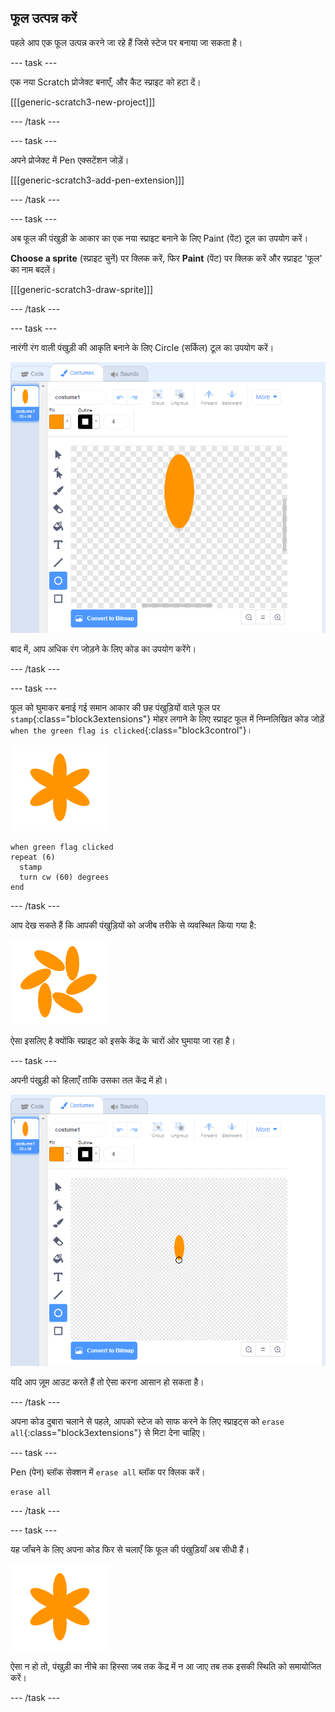## फूल उत्पन्न करें

पहले आप एक फूल उत्पन्न करने जा रहे हैं जिसे स्टेज पर बनाया जा सकता है।

\--- task \---

एक नया Scratch प्रोजेक्ट बनाएँ, और कैट स्प्राइट को हटा दें।

[[[generic-scratch3-new-project]]]

\--- /task \---

\--- task \---

अपने प्रोजेक्ट में Pen एक्सटेंशन जोड़ें।

[[[generic-scratch3-add-pen-extension]]]

\--- /task \---

\--- task \---

अब फूल की पंखुड़ी के आकार का एक नया स्प्राइट बनाने के लिए Paint (पेंट) टूल का उपयोग करें।

**Choose a sprite** (स्प्राइट चुनें) पर क्लिक करें, फिर **Paint** (पेंट) पर क्लिक करें और स्प्राइट 'फूल' का नाम बदलें।

[[[generic-scratch3-draw-sprite]]]

\--- /task \---

\--- task \---

नारंगी रंग वाली पंखुड़ी की आकृति बनाने के लिए Circle (सर्किल) टूल का उपयोग करें।

![स्क्रीनशॉट](images/flower-petal.png)

बाद में, आप अधिक रंग जोड़ने के लिए कोड का उपयोग करेंगे।

\--- /task \---

\--- task \---

फूल को घुमाकर बनाई गई समान आकार की छह पंखुड़ियों वाले फूल पर `stamp`{:class="block3extensions"} मोहर लगाने के लिए स्प्राइट फूल में निम्नलिखित कोड जोड़ें `when the green flag is clicked`{:class="block3control"}।

![स्क्रीनशॉट](images/flower-6-straight.png)

```blocks3
when green flag clicked
repeat (6) 
  stamp
  turn cw (60) degrees
end
```

\--- /task \---

आप देख सकते हैं कि आपकी पंखुड़ियों को अजीब तरीके से व्यवस्थित किया गया है:

![स्क्रीनशॉट](images/flower-6-offset.png)

ऐसा इसलिए है क्योंकि स्प्राइट को इसके केंद्र के चारों ओर घुमाया जा रहा है।

\--- task \---

अपनी पंखुड़ी को हिलाएँ ताकि उसका तल केंद्र में हो।

![स्क्रीनशॉट](images/flower-crosshair-annotated.png)

यदि आप ज़ूम आउट करते हैं तो ऐसा करना आसान हो सकता है।

\--- /task \---

अपना कोड दुबारा चलाने से पहले, आपको स्टेज को साफ करने के लिए स्प्राइट्स को `erase all`{:class="block3extensions"} से मिटा देना चाहिए।

\--- task \---

Pen (पेन) ब्लॉक सेक्शन में `erase all` ब्लॉक पर क्लिक करें।

```blocks3
erase all
```

\--- /task \---

\--- task \---

यह जाँचने के लिए अपना कोड फिर से चलाएँ कि फूल की पंखुड़ियाँ अब सीधी हैं।

![स्क्रीनशॉट](images/flower-6-straight.png)

ऐसा न हो तो, पंखुड़ी का नीचे का हिस्सा जब तक केंद्र में न आ जाए तब तक इसकी स्थिति को समायोजित करें।

\--- /task \---
